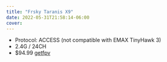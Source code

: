 ```yaml
---
title: "Frsky Taranis X9"
date: 2022-05-31T21:58:14-06:00
cover:
---
```


- Protocol: ACCESS (not compatible with EMAX TinyHawk 3)
- 2.4G / 24CH
- $94.99 [getfpv](https://www.getfpv.com/frsky-taranis-x9-lite-2-4g-24ch-radio-transmitter.html)

